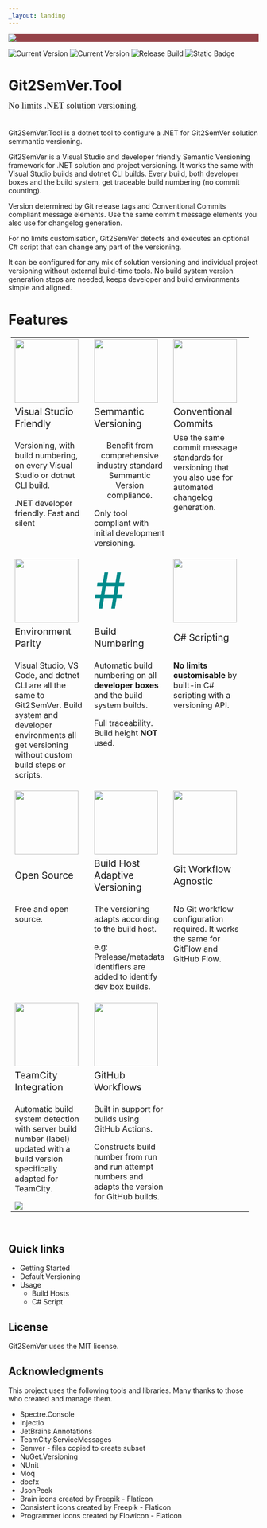 ```yaml
---
_layout: landing
---
```

<style>

.featureTitle {
  font-size:1.2em;
}

.featureBody {
  font-size:1.0em;
}

.featureBodyLeftAlign {
  font-size:1.0em;
  text-align:left;
}

table, tr {
  border:none !important;
}

td {
  border:none !important;
  width:300px;
}

a 
{
  text-decoration: none; 
}
</style>

<div style="background-color:#944248;padding:0px;margin-bottom:0.5em">
  <img src="https://noetictools.github.io/Git2SemVer/Images/Git2SemVer_banner_840x70.png"/>
</div>

[![Current Version](https://img.shields.io/nuget/v/NoeticTools.Git2SemVer.MSBuild?label=Git2SemVer.Msbuild)](https://www.nuget.org/packages/NoeticTools.Git2SemVer.MSBuild)
[![Current Version](https://img.shields.io/nuget/v/NoeticTools.Git2SemVer.Tool?label=Git2SemVer.Tool)](https://www.nuget.org/packages/NoeticTools.Git2SemVer.Tool)
[![Release Build](https://github.com/NoeticTools/Git2SemVer/actions/workflows/dotnet.yml/badge.svg)](https://github.com/NoeticTools/Git2SemVer/actions/workflows/dotnet.yml)
<a href="https://github.com/NoeticTools/Git2SemVer">
  ![Static Badge](https://img.shields.io/badge/GitHub%20project-944248?logo=github)
</a>

# Git2SemVer.Tool

<div style="margin-left:0px; margin-top:-5px; margin-bottom:35px; font-family:Calibri; font-size:1.3em;">
No limits .NET solution versioning.</div>

Git2SemVer.Tool is a dotnet tool to configure a .NET for Git2SemVer solution semmantic versioning.

Git2SemVer is a Visual Studio and developer friendly <a href="https://semver.org">Semantic Versioning</a> framework for .NET solution and project versioning.
It works the same with Visual Studio builds and dotnet CLI builds. 
Every build, both developer boxes and the build system, get traceable build numbering (no commit counting).

Version determined by Git release tags and <a href="https://www.conventionalcommits.org/en/v1.0.0/">Conventional Commits</a> compliant message elements.
Use the same commit message elements you also use for changelog generation.

For no limits customisation, Git2SemVer detects and executes an optional [C# script](xref:csharp-script) that can change any part of the versioning.

It can be configured for any mix of solution versioning and individual project versioning without external build-time tools.
No build system version generation steps are needed, keeps developer and build environments simple and aligned.

# Features

<div style="margin:5px; text-align:center; width:95%">
<table>

 <tr>
     <td style="width:33%">
      <img src="https://noetictools.github.io/Git2SemVer/Images/VisualStudio_128x128.png" height=128 />
    </td>
    <td style="width:33%">
      <a href="https://semver.org/">
        <img src="https://noetictools.github.io/Git2SemVer/Images/SemVer213x128(dark).png" height=128 />
      </a>
    </td>
    <td  style="width:33%">
      <a href="https://www.conventionalcommits.org/en/v1.0.0/">
        <img src="https://noetictools.github.io/Git2SemVer/Images/ConventionalCommits_128x128.png" height=128 />
      </a>
    </td>
</tr>

<tr>
  <td>
    <div class="featureTitle">
        Visual Studio Friendly
    </div>
  </td>
  <td>
    <div class="featureTitle">
      <a href="https://semver.org/">Semmantic Versioning</a>
    </div>
  </td>
  <td>
    <div class="featureTitle" >
        <a href="https://www.conventionalcommits.org/en/v1.0.0/">Conventional Commits</a>
    </div>
  </td>
</tr>

<tr>
  <td class="featureBody" style="vertical-align:top">
    <div class="featureBody">
      <p>Versioning, with build numbering, on every Visual Studio or dotnet CLI build.</p>
      <p>.NET developer friendly. Fast and silent</p>
    </div>
  </td>

  <td class="featureBody" style="vertical-align:top">
    <div class="featureBody">
      <p style="text-align:center">
        Benefit from comprehensive industry standard Semmantic Version compliance.
      </p>
      <p>
        Only tool compliant with <a href="https://noetictools.github.io/Git2SemVer/Reference/Glossary.html##initial-development">initial development versioning.</a> 
    </div>
  </td>

  <td class="featureBody" style="vertical-align:top">
    <div class="featureBody">
        <p style="margin-top: 0em;margin-bottom: 0em;">
          Use the same commit message standards for versioning that you also use for automated changelog generation.
        </p>
    </div>
  </td>
</tr>

<!-- Row 2 -->

<tr>
    <td >
      <a href="https://noetictools.github.io/Git2SemVer/Reference/Glossary.html##environment-parity">
        <img src="https://noetictools.github.io/Git2SemVer/Images/consistency_128x128.png" height=128 />
      </a>
    </td>
    <td >
      <p style="font-size:100px; margin:0px;color:DarkCyan;">#</p>
    </td>
    <td >
      <img src="https://noetictools.github.io/Git2SemVer/Images/CSharp_128x128.png" height=128 />
    </td>
</tr>
<tr>
  <td>
    <div class="featureTitle">
        <a href="https://noetictools.github.io/Git2SemVer/Reference/Glossary.html##environment-parity">Environment Parity</a>
    </div>
  </td>
  <td>
    <div class="featureTitle">
      <a href="https://noetictools.github.io/Git2SemVer/Reference/Glossary.html##build-number">
        Build Numbering
      </a>
    </div>
  </td>
  <td>
    <div class="featureTitle">
        <a href="https://noetictools.github.io/Git2SemVer/Usage/CSharpScripting/CSharpScript.html">C# Scripting</a>
    </div>
  </td>
</tr>
<tr>
  <td class="featureBody" style="vertical-align:top">
    <div class="featureBody" style="vertical-align:top">
      <p>
        Visual Studio, VS Code, and dotnet CLI are all the same to Git2SemVer.
        Build system and developer environments all get versioning without custom build steps or scripts.
      </p>
    </div>
  </td>
  <td class="featureBody" style="vertical-align:top">
    <div class="featureBody">
      <p>
        Automatic build numbering on all <b>developer boxes</b> and the build system builds.
      <p>
      <p>
        Full traceability.
        <a href="https://noetictools.github.io/Git2SemVer/Reference/Glossary.html##build-height">Build height</a> <b>NOT</b> used.
      </p>
    </div>
  </td>
  <td class="featureBody" style="vertical-align:top">
    <div class="featureBody">
        <p>
          <b>No limits customisable</b> by built-in C# scripting with a versioning API.
        </p>
    </div>
  </td>
</tr>

<!-- Row 3 -->

<tr>
    <td style="width:33%">
      <img src="https://noetictools.github.io/Git2SemVer/Images/OpenSource_128x128.png" height=128 />
    </td>
    <td >
      <img src="https://noetictools.github.io/Git2SemVer/Images/ComputerMonitor.png" height=128 />
    </td>
    <td >
      <img src="https://noetictools.github.io/Git2SemVer/Images/git_workflow_128x128.png" height=128 />
    </td>
</tr>
<tr>
  <td>
    <div class="featureTitle" >
        Open Source
    </div>
  </td>
  <td>
    <div class="featureTitle">
        Build Host Adaptive Versioning
    </div>
  </td>
  <td>
    <div class="featureTitle">
        Git Workflow Agnostic
    </div>
  </td>
</tr>
<tr>
  <td class="featureBody" style="vertical-align:top">
    <div class="featureBody">
        <p>Free and open source.</p>
    </div>
  </td>
  <td class="featureBody" style="vertical-align:top">
    <div class="featureBody">
        <p>The versioning adapts according to the build host.</p>
        <p>e.g: Prelease/metadata identifiers are added to identify dev box builds.</p>
    </div>
  </td>
  <td class="featureBody" style="vertical-align:top">
    <div class="featureBody">
        <p>
        No Git workflow configuration required. It works the same for GitFlow and GitHub Flow.
        </p>
    </div>
  </td>
</tr>

<!-- Row 4 -->

<tr>
    <td >
      <a href="https://noetictools.github.io/Git2SemVer/Usage/BuildHosts/TeamCity.html">
        <img src="https://noetictools.github.io/Git2SemVer/Images/TeamCity_128x128.png" height=128 />
      </a>
    </td>
    <td >
      <a href="https://noetictools.github.io/Git2SemVer/Usage/BuildHosts/GitHubWorkflows.html">
        <img src="https://noetictools.github.io/Git2SemVer/Images/github_gray_128x128.png" height=128 />
      </a>
    </td>
    <td >
      <!-- Empty -->
    </td>
</tr>
<tr>
  <td>
    <div class="featureTitle">
      <a href="https://noetictools.github.io/Git2SemVer/Usage/BuildHosts/TeamCity.html">
        TeamCity Integration
      </a>
    </div>
  </td>
  <td>
    <div class="featureTitle">
      <a href="https://noetictools.github.io/Git2SemVer/Usage/BuildHosts/GitHubWorkflows.html">
        GitHub Workflows
      </a>
    </div>
  </td>
  <td>
    <div class="featureTitle">
      <!-- Empty -->
    </div>
  </td>
</tr>
<tr>
  <td class="featureBody" style="vertical-align:top">
    <div class="featureBody">
      <p>
        Automatic build system detection with server build number (label) updated with
        a build version specifically adapted for TeamCity.
      </p>
      <img src="https://noetictools.github.io/Git2SemVer/Images/TeamCity-01.png">
    </div>
  </td>
  <td class="featureBody" style="vertical-align:top">
    <div class="featureBody">
        <p>Built in support for builds using GitHub Actions.</p>
        <p>Constructs build number from run and run attempt numbers
        and adapts the version for GitHub builds.</p>
    </div>
  </td>
  <td class="featureBody" style="vertical-align:top">
    <div class="featureBody">
      <!-- Empty -->
    </div>
  </td>
</tr>
</table> 
</div>

<br/>

## Quick links

* [Getting Started](xref:getting-started)
* [Default Versioning](xref:default-versioning)
* Usage
  * [Build Hosts](xref:build-hosts)
  * [C# Script](xref:csharp-script)

 
## License

Git2SemVer uses the [MIT license](https://choosealicense.com/licenses/mit/).


## Acknowledgments

This project uses the following tools and libraries. Many thanks to those who created and manage them.

* [Spectre.Console](https://github.com/spectreconsole/spectre.console)
* [Injectio](https://github.com/loresoft/Injectio)
* [JetBrains Annotations](https://www.jetbrains.com/help/resharper/Code_Analysis__Code_Annotations.html)
* [TeamCity.ServiceMessages](https://github.com/JetBrains/TeamCity.ServiceMessages)
* [Semver](https://www.nuget.org/packages/Semver) - files copied to create subset
* [NuGet.Versioning](https://www.nuget.org/packages/NuGet.Versioning)
* [NUnit](https://www.nuget.org/packages/NUnit)
* [Moq](https://github.com/devlooped/moq)
* [docfx](https://dotnet.github.io/docfx/)
* [JsonPeek](https://www.clarius.org/json/)
* <a href="https://www.flaticon.com/free-icons/brain" title="brain icons">Brain icons created by Freepik - Flaticon</a>
* <a href="https://www.flaticon.com/free-icons/consistent" title="consistent icons">Consistent icons created by Freepik - Flaticon</a>
* <a href="https://www.flaticon.com/free-icons/programmer" title="programmer icons">Programmer icons created by Flowicon - Flaticon</a>
